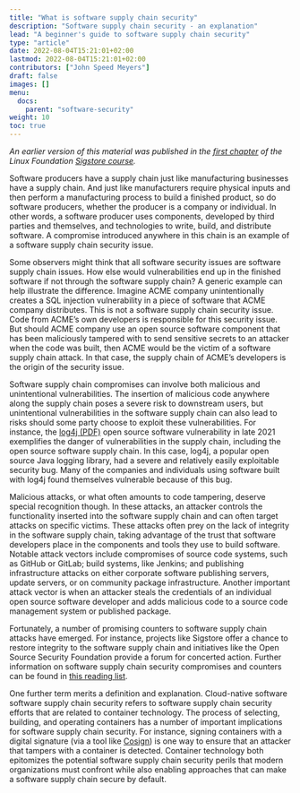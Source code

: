 ```yaml
---
title: "What is software supply chain security"
description: "Software supply chain security - an explanation"
lead: "A beginner's guide to software supply chain security"
type: "article"
date: 2022-08-04T15:21:01+02:00
lastmod: 2022-08-04T15:21:01+02:00
contributors: ["John Speed Meyers"]
draft: false
images: []
menu:
  docs:
    parent: "software-security"
weight: 10
toc: true
---
```


_An earlier version of this material was published in the [first chapter](https://learning.edx.org/course/course-v1:LinuxFoundationX+LFS182x+2T2022/block-v1:LinuxFoundationX+LFS182x+2T2022+type@sequential+block@1623557b9fc849d5a1e38177502b1499/block-v1:LinuxFoundationX+LFS182x+2T2022+type@vertical+block@825d4b442d1346ba8e9d7c3b4f765e76) of the Linux Foundation [Sigstore course](https://learning.edx.org/course/course-v1:LinuxFoundationX+LFS182x+2T2022/home)._

Software producers have a supply chain just like manufacturing businesses have a supply chain. And just like manufacturers require physical inputs and then perform a manufacturing process to build a finished product, so do software producers, whether the producer is a company or individual. In other words, a software producer uses components, developed by third parties and themselves, and technologies to write, build, and distribute software. A compromise introduced anywhere in this chain is an example of a software supply chain security issue.

Some observers might think that all software security issues are software supply chain issues. How else would vulnerabilities end up in the finished software if not through the software supply chain?  A generic example can help illustrate the difference. Imagine ACME company unintentionally creates a SQL injection vulnerability in a piece of software that ACME company distributes. This is not a software supply chain security issue. Code from ACME’s own developers is responsible for this security issue. But should ACME company use an open source software component that has been maliciously tampered with to send sensitive secrets to an attacker when the code was built, then ACME would be the victim of a software supply chain attack. In that case, the supply chain of ACME’s developers is the origin of the security issue.

Software supply chain compromises can involve both malicious and unintentional vulnerabilities. The insertion of malicious code anywhere along the supply chain poses a severe risk to downstream users, but unintentional vulnerabilities in the software supply chain can also lead to risks should some party choose to exploit these vulnerabilities. For instance, the [log4j (PDF)](https://www.cisa.gov/sites/default/files/publications/CSRB-Report-on-Log4-July-11-2022_508.pdf) open source software vulnerability in late 2021 exemplifies the danger of vulnerabilities in the supply chain, including the open source software supply chain. In this case, log4j, a popular open source Java logging library, had a severe and relatively easily exploitable security bug. Many of the companies and individuals using software built with log4j found themselves vulnerable because of this bug.

Malicious attacks, or what often amounts to code tampering, deserve special recognition though. In these attacks, an attacker controls the functionality inserted into the software supply chain and can often target attacks on specific victims. These attacks often prey on the lack of integrity in the software supply chain, taking advantage of the trust that software developers place in the components and tools they use to build software. Notable attack vectors include compromises of source code systems, such as GitHub or GitLab; build systems, like Jenkins; and publishing infrastructure attacks on either corporate software publishing servers, update servers, or on community package infrastructure. Another important attack vector is when an attacker steals the credentials of an individual open source software developer and adds malicious code to a source code management system or published package.

Fortunately, a number of promising counters to software supply chain attacks have emerged. For instance, projects like Sigstore offer a chance to restore integrity to the software supply chain and initiatives like the Open Source Security Foundation provide a forum for concerted action. Further information on software supply chain security compromises and counters can be found in [this reading list](https://github.com/chainguard-dev/ssc-reading-list).

One further term merits a definition and explanation. Cloud-native software software supply chain security refers to software supply chain security efforts that are related to container technology. The process of selecting, building, and operating containers has a number of important implications for software supply chain security. For instance, signing containers with a digital signature (via a tool like [Cosign](https://github.com/sigstore/cosign)) is one way to ensure that an attacker that tampers with a container is detected. Container technology both epitomizes the potential software supply chain security perils that modern organizations must confront while also enabling approaches that can make a software supply chain secure by default.
